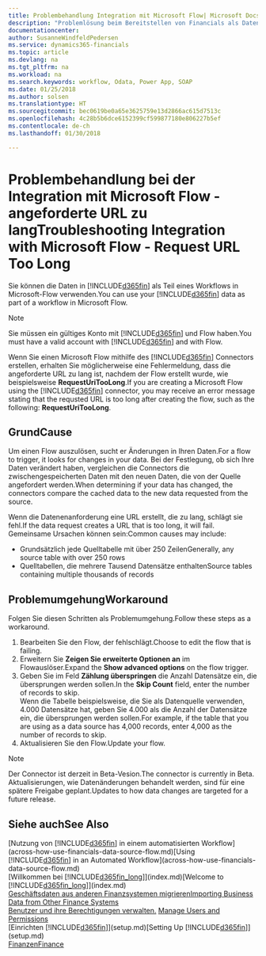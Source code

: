 ```yaml
---
title: Problembehandlung Integration mit Microsoft Flow| Microsoft Docs
description: "Problemlösung beim Bereitstellen von Financials als Datenquelle und beim Definieren einer OData-URL für Ihre Webdienste, um eine Geschäfts-App mithilfe einem automatisierten Workflow zu erstellen."
documentationcenter: 
author: SusanneWindfeldPedersen
ms.service: dynamics365-financials
ms.topic: article
ms.devlang: na
ms.tgt_pltfrm: na
ms.workload: na
ms.search.keywords: workflow, Odata, Power App, SOAP
ms.date: 01/25/2018
ms.author: solsen
ms.translationtype: HT
ms.sourcegitcommit: bec0619be0a65e3625759e13d2866ac615d7513c
ms.openlocfilehash: 4c28b5b6dce6152399cf599877180e806227b5ef
ms.contentlocale: de-ch
ms.lasthandoff: 01/30/2018

---
```

# <a name="troubleshooting-integration-with-microsoft-flow---request-url-too-long"></a><span data-ttu-id="ef3a5-103">Problembehandlung bei der Integration mit Microsoft Flow - angeforderte URL zu lang</span><span class="sxs-lookup"><span data-stu-id="ef3a5-103">Troubleshooting Integration with Microsoft Flow - Request URL Too Long</span></span>
<span data-ttu-id="ef3a5-104">Sie können die Daten in [!INCLUDE[d365fin](includes/d365fin_md.md)] als Teil eines Workflows in Microsoft-Flow verwenden.</span><span class="sxs-lookup"><span data-stu-id="ef3a5-104">You can use your [!INCLUDE[d365fin](includes/d365fin_md.md)] data as part of a workflow in Microsoft Flow.</span></span>  

> [!NOTE]  
>   <span data-ttu-id="ef3a5-105">Sie müssen ein gültiges Konto mit [!INCLUDE[d365fin](includes/d365fin_md.md)] und Flow haben.</span><span class="sxs-lookup"><span data-stu-id="ef3a5-105">You must have a valid account with [!INCLUDE[d365fin](includes/d365fin_md.md)] and with Flow.</span></span>  

<span data-ttu-id="ef3a5-106">Wenn Sie einen Microsoft Flow mithilfe des [!INCLUDE[d365fin](includes/d365fin_md.md)] Connectors erstellen, erhalten Sie möglicherweise eine Fehlermeldung, dass die angeforderte URL zu lang ist, nachdem der Flow erstellt wurde, wie beispielsweise **RequestUriTooLong**.</span><span class="sxs-lookup"><span data-stu-id="ef3a5-106">If you are creating a Microsoft Flow using the [!INCLUDE[d365fin](includes/d365fin_md.md)] connector, you may receive an error message stating that the requsted URL is too long after creating the flow, such as the following: **RequestUriTooLong**.</span></span>

## <a name="cause"></a><span data-ttu-id="ef3a5-107">Grund</span><span class="sxs-lookup"><span data-stu-id="ef3a5-107">Cause</span></span>
<span data-ttu-id="ef3a5-108">Um einen Flow auszulösen, sucht er Änderungen in Ihren Daten.</span><span class="sxs-lookup"><span data-stu-id="ef3a5-108">For a flow to trigger, it looks for changes in your data.</span></span> <span data-ttu-id="ef3a5-109">Bei der Festlegung, ob sich Ihre Daten verändert haben, vergleichen die Connectors die zwischengespeicherten Daten mit den neuen Daten, die von der Quelle angefordert werden.</span><span class="sxs-lookup"><span data-stu-id="ef3a5-109">When determining if your data has changed, the connectors compare the cached data to the new data requested from the source.</span></span>  

<span data-ttu-id="ef3a5-110">Wenn die Datenenanforderung eine URL erstellt, die zu lang, schlägt sie fehl.</span><span class="sxs-lookup"><span data-stu-id="ef3a5-110">If the data request creates a URL that is too long, it will fail.</span></span> <span data-ttu-id="ef3a5-111">Gemeinsame Ursachen können sein:</span><span class="sxs-lookup"><span data-stu-id="ef3a5-111">Common causes may include:</span></span>
- <span data-ttu-id="ef3a5-112">Grundsätzlich jede Quelltabelle mit über 250 Zeilen</span><span class="sxs-lookup"><span data-stu-id="ef3a5-112">Generally, any source table with over 250 rows</span></span>
- <span data-ttu-id="ef3a5-113">Quelltabellen, die mehrere Tausend Datensätze enthalten</span><span class="sxs-lookup"><span data-stu-id="ef3a5-113">Source tables containing multiple thousands of records</span></span>

## <a name="workaround"></a><span data-ttu-id="ef3a5-114">Problemumgehung</span><span class="sxs-lookup"><span data-stu-id="ef3a5-114">Workaround</span></span>
<span data-ttu-id="ef3a5-115">Folgen Sie diesen Schritten als Problemumgehung.</span><span class="sxs-lookup"><span data-stu-id="ef3a5-115">Follow these steps as a workaround.</span></span>
1. <span data-ttu-id="ef3a5-116">Bearbeiten Sie den Flow, der fehlschlägt.</span><span class="sxs-lookup"><span data-stu-id="ef3a5-116">Choose to edit the flow that is failing.</span></span>
2. <span data-ttu-id="ef3a5-117">Erweitern Sie **Zeigen Sie erweiterte Optionen an** im Flowauslöser.</span><span class="sxs-lookup"><span data-stu-id="ef3a5-117">Expand the **Show advanced options** on the flow trigger.</span></span>
3. <span data-ttu-id="ef3a5-118">Geben Sie im Feld **Zählung überspringen** die Anzahl Datensätze ein, die übersprungen werden sollen.</span><span class="sxs-lookup"><span data-stu-id="ef3a5-118">In the **Skip Count** field, enter the number of records to skip.</span></span>  
<span data-ttu-id="ef3a5-119">Wenn die Tabelle beispielsweise, die Sie als Datenquelle verwenden, 4.000 Datensätze hat, geben Sie 4.000 als die Anzahl der Datensätze ein, die übersprungen werden sollen.</span><span class="sxs-lookup"><span data-stu-id="ef3a5-119">For example, if the table that you are using as a data source has 4,000 records, enter 4,000 as the number of records to skip.</span></span>
4. <span data-ttu-id="ef3a5-120">Aktualisieren Sie den Flow.</span><span class="sxs-lookup"><span data-stu-id="ef3a5-120">Update your flow.</span></span>

> [!NOTE]  
> <span data-ttu-id="ef3a5-121">Der Connector ist derzeit in Beta-Vesion.</span><span class="sxs-lookup"><span data-stu-id="ef3a5-121">The connector is currently in Beta.</span></span> <span data-ttu-id="ef3a5-122">Aktualisierungen, wie Datenänderungen behandelt werden, sind für eine spätere Freigabe geplant.</span><span class="sxs-lookup"><span data-stu-id="ef3a5-122">Updates to how data changes are targeted for a future release.</span></span>


## <a name="see-also"></a><span data-ttu-id="ef3a5-123">Siehe auch</span><span class="sxs-lookup"><span data-stu-id="ef3a5-123">See Also</span></span>
<span data-ttu-id="ef3a5-124">[Nutzung von [!INCLUDE[d365fin](includes/d365fin_md.md)] in einem automatisierten Workflow](across-how-use-financials-data-source-flow.md)</span><span class="sxs-lookup"><span data-stu-id="ef3a5-124">[Using [!INCLUDE[d365fin](includes/d365fin_md.md)] in an Automated Workflow](across-how-use-financials-data-source-flow.md)</span></span>  
<span data-ttu-id="ef3a5-125">[Willkommen bei [!INCLUDE[d365fin_long](includes/d365fin_long_md.md)]](index.md)</span><span class="sxs-lookup"><span data-stu-id="ef3a5-125">[Welcome to [!INCLUDE[d365fin_long](includes/d365fin_long_md.md)]](index.md)</span></span>  
[<span data-ttu-id="ef3a5-126">Geschäftsdaten aus anderen Finanzsystemen migrieren</span><span class="sxs-lookup"><span data-stu-id="ef3a5-126">Importing Business Data from Other Finance Systems</span></span>](upload-data.md)  
<span data-ttu-id="ef3a5-127">[Benutzer und ihre Berechtigungen verwalten.](ui-how-users-permissions.md)  </span><span class="sxs-lookup"><span data-stu-id="ef3a5-127">[Manage Users and Permissions](ui-how-users-permissions.md)  </span></span>  
<span data-ttu-id="ef3a5-128">[Einrichten [!INCLUDE[d365fin](includes/d365fin_md.md)]](setup.md)</span><span class="sxs-lookup"><span data-stu-id="ef3a5-128">[Setting Up [!INCLUDE[d365fin](includes/d365fin_md.md)]](setup.md)</span></span>  
[<span data-ttu-id="ef3a5-129">Finanzen</span><span class="sxs-lookup"><span data-stu-id="ef3a5-129">Finance</span></span>](finance.md)  


